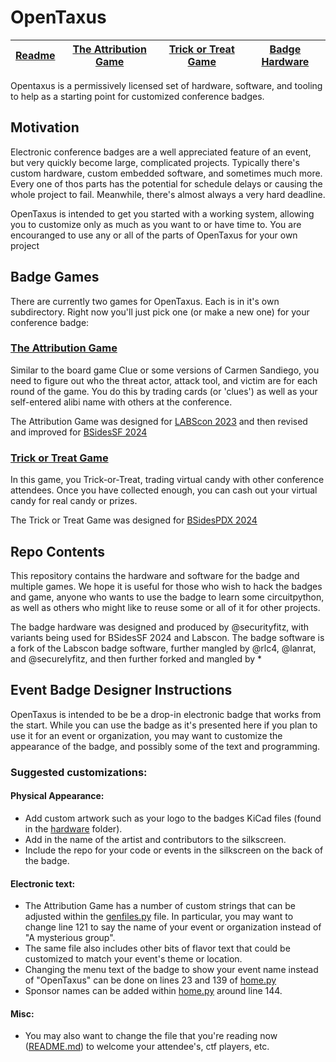 # OpenTaxus 

| [Readme](/) | [The Attribution Game](/firmware/attribution) | [Trick or Treat Game](/firmware/trickortreat) | [Badge Hardware](/hardware) |
| ----------- | ------------------------------------ | ------------------------------------ | --------------------------- |

Opentaxus is a permissively licensed set of hardware, software, and tooling to help as a starting point for customized conference badges.

## Motivation
Electronic conference badges are a well appreciated feature of an event, but very quickly become large, complicated projects. Typically there's custom hardware, custom embedded software, and sometimes much more. Every one of thos parts has the potential for schedule delays or causing the whole project to fail. Meanwhile, there's almost always a very hard deadline.

OpenTaxus is intended to get you started with a working system, allowing you to customize only as much as you want to or have time to. You are encouranged to use any or all of the parts of OpenTaxus for your own project

## Badge Games

There are currently two games for OpenTaxus. Each is in it's own subdirectory. Right now you'll just pick one (or make a new one) for your conference badge:

### [The Attribution Game](/firmware/attribution)

Similar to the board game Clue or some versions of Carmen Sandiego,
you need to figure out who the threat actor, attack tool, and victim
are for each round of the game. You do this by trading cards (or
'clues') as well as your self-entered alibi name with others
at the conference.

The Attribution Game was designed for [LABScon 2023](https://www.labscon.io/) and then revised and improved for [BSidesSF 2024](https://bsidessf.org/)

### [Trick or Treat Game](/firmware/trickortreat) 

In this game, you Trick-or-Treat, trading virtual candy with other conference attendees. Once you have collected enough, you can cash out your virtual candy for real candy or prizes.

The Trick or Treat Game was designed for [BSidesPDX 2024](https://bsidespdx.org/)

## Repo Contents

This repository contains the hardware and software for the badge and multiple games. We hope it is useful for those who wish to hack the badges and game, anyone who wants to use the badge to learn some circuitpython, as well as others who might like to reuse some or all of it for other projects.

The badge hardware was designed and produced by @securityfitz, with variants being used for BSidesSF 2024 and Labscon.
The badge software is a fork of the Labscon badge software, further mangled by @rlc4, @lanrat, and @securelyfitz, and then further forked and mangled by *

## Event Badge Designer Instructions

OpenTaxus is intended to be be a drop-in electronic badge that works from the start. While you can use the badge as it's presented here if you plan to use it for an event or organization, you may want to customize the appearance of the badge, and possibly some of the text and programming. 

### Suggested customizations:
	
#### Physical Appearance:
* Add custom artwork such as your logo to the badges KiCad files (found in the [hardware](/hardware) folder). 
* Add in the name of the artist and contributors to the silkscreen.
* Include the repo for your code or events in the silkscreen on the back of the badge.

#### Electronic text:
* The Attribution Game has a number of custom strings that can be adjusted within the [genfiles.py](./firmware/attribution/configs/genfiles.py) file. In particular, you may want to change line 121 to say the name of your event or organization instead of "A mysterious group".
* The same file also includes other bits of flavor text that could be customized to match your event's theme or location.
* Changing the menu text of the badge to show your event name instead of "OpenTaxus" can be done on lines 23 and 139 of [home.py](./firmware/attribution/software/home.py)
* Sponsor names can be added within [home.py](./firmware/attribution/software/home.py) around line 144.

#### Misc:
* You may also want to change the file that you're reading now ([README.md](README.md)) to welcome your attendee's, ctf players, etc.
